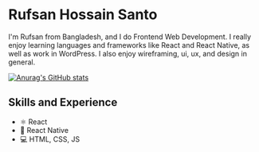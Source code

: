 # Rufsan Hossain Santo

I'm Rufsan from Bangladesh, and I do Frontend Web Development. I really enjoy learning languages and frameworks like React and React Native, as well as work in WordPress. I also enjoy wireframing, ui, ux, and design in general.

[![Anurag's GitHub stats](https://github-readme-stats.vercel.app/api?username=RufsanHossain)](https://github.com/anuraghazra/github-readme-stats)

## Skills and Experience
* ⚛ React
* 📱 React Native
* 💻 HTML, CSS, JS
